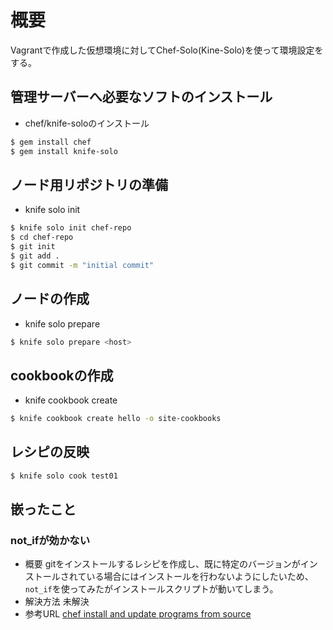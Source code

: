 # 概要
Vagrantで作成した仮想環境に対してChef-Solo(Kine-Solo)を使って環境設定をする。

## 管理サーバーへ必要なソフトのインストール
* chef/knife-soloのインストール  

```bash
$ gem install chef
$ gem install knife-solo
```

## ノード用リポジトリの準備
* knife solo init  

```bash
$ knife solo init chef-repo
$ cd chef-repo
$ git init
$ git add .
$ git commit -m "initial commit"
```

## ノードの作成
* knife solo prepare  

```bash
$ knife solo prepare <host>
```

## cookbookの作成
* knife cookbook create

```bash
$ knife cookbook create hello -o site-cookbooks
```

## レシピの反映

```bash
$ knife solo cook test01
```
## 嵌ったこと
### not_ifが効かない
* 概要
gitをインストールするレシピを作成し、既に特定のバージョンがインストールされている場合にはインストールを行わないようにしたいため、`not_if`を使ってみたがインストールスクリプトが動いてしまう。
* 解決方法
未解決
* 参考URL
[chef install and update programs from source](http://stackoverflow.com/questions/8530593/chef-install-and-update-programs-from-source)
